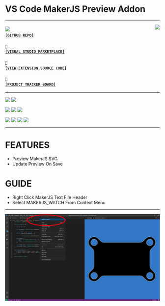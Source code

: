 # VS Code MakerJS Preview Addon

---

<a href='https://github.com/cogsmith/vscode-makerjs'><img src='https://github-readme-stats.vercel.app/api/pin/?username=cogsmith&repo=vscode-makerjs' align='right'></a>

#### <code><a href='https://github.com/cogsmith/vscode-makerjs'><img src='https://github.githubassets.com/images/icons/emoji/octocat.png' width='22'> [GITHUB REPO]</a></code>

#### <code><a href='https://marketplace.visualstudio.com/items?itemName=COGSMITH.vscode-makerjs'>🏬 [VISUAL STUDIO MARKETPLACE]</a></code>

#### <code><a href='https://github.com/cogsmith/vscode-makerjs/blob/main/extension.js'>🧾 [VIEW EXTENSION SOURCE CODE]</a></code>

#### <code><a href='https://github.com/cogsmith/vscode-makerjs/projects/1'>📅 [PROJECT TRACKER BOARD]</a></code>

---

[![](https://shields.io/github/package-json/v/cogsmith/vscode-makerjs?label=codebase)](http://github.com/cogsmith/vscode-makerjs)
[![](https://shields.io/github/last-commit/cogsmith/vscode-makerjs)](https://github.com/cogsmith/vscode-makerjs/commits/main)

[![](https://shields.io/github/v/release/cogsmith/vscode-makerjs?label=latest+release)](https://github.com/cogsmith/vscode-makerjs/releases)
[![](https://shields.io/github/release-date/cogsmith/vscode-makerjs?color=blue)](https://github.com/cogsmith/vscode-makerjs/releases)
[![](https://shields.io/github/commits-since/cogsmith/vscode-makerjs/latest)](https://github.com/cogsmith/vscode-makerjs/commits/main)
<!-- [![](https://shields.io/github/commit-activity/m/cogsmith/vscode-makerjs)](https://github.com/cogsmith/vscode-makerjs/commits/main) -->

[![](https://shields.io/github/license/cogsmith/vscode-makerjs?color=lightgray)](https://github.com/cogsmith/vscode-makerjs/blob/main/LICENSE)
[![](https://shields.io/github/languages/code-size/cogsmith/vscode-makerjs)](http://github.com/cogsmith/vscode-makerjs)
[![](https://shields.io/github/repo-size/cogsmith/vscode-makerjs)](http://github.com/cogsmith/vscode-makerjs)
[![](https://shields.io/github/issues-raw/cogsmith/vscode-makerjs)](https://github.com/cogsmith/vscode-makerjs/issues)

---

# FEATURES

* Preview MakerJS SVG 
* Update Preview On Save

# GUIDE

* Right Click MakerJS Text File Header
* Select MAKERJS_WATCH From Context Menu

---

![SCREENSHOT](SCREENSHOT.PNG)
